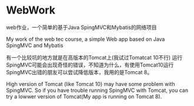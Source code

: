 # WebWork
web作业，一个简单的基于Java SpingMVC和Mybatis的网络项目


My work of the web tec course, a simple Web app based on Java SpingMVC and Mybatis

有一个比较坑的地方就是在高版本的Tomcat上(我试过Tomatcat 10不行) 运行SpingMVC可能会出现奇怪的错误，不知道为什么，有使用Tomcat10运行SpingMVC出错的朋友可以尝试降低版本，我用的是Tomcat 8。


High version of Tomcat (like Tomcat 10) may have some problem with SpingMVC. So if you have trouble running SpingMVC with Tomcat, you can try a lowwer version of Tomcat(My app is running on Tomcat 8).
